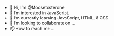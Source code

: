 - 👋 Hi, I’m @Moosetosterone
- 👀 I’m interested in JavaScript.
- 🌱 I’m currently learning JavaScript, HTML, & CSS.
- 💞️ I’m looking to collaborate on ...
- 📫 How to reach me ...

<!---
Moosetosterone/Moosetosterone is a ✨ special ✨ repository because its `README.md` (this file) appears on your GitHub profile.
You can click the Preview link to take a look at your changes.
--->
